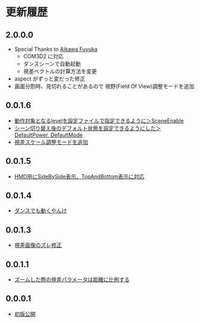 # 更新履歴

## 2.0.0.0
 * Special Thanks to [Aikawa Fuyuka](/FykAikawa)
   * COM3D2 に対応
   * ダンスシーンで自動起動
   * 視差ベクトルの計算方法を変更
 * aspect がずっと変だった修正
 * 画面分割時、見切れることがあるので 視野(Field Of View)調整モードを追加

## 0.0.1.6
 * [動作対象となるlevelを設定ファイルで指定できるように＞SceneEnable](../../commit/d1995ba2ddc9f633d7dc6ea7fcc65dfc2435047f)
 * [シーン切り替え後のデフォルト状態を設定できるようにした＞DefaultPower, DefaultMode](../../commit/0e39be455668719754751da3385742f3b7dbd021)
 * [視差スケール調整モードを追加](../../commit/620b7fdc630b1a4eebfe03aea8fc9c10c81c96d2)

## 0.0.1.5
 * [HMD用にSideBySide表示、TopAndBottom表示に対応](../../commit/88c02bdd67ac4b8ffd9e2da4a1bc646aca96de44)

## 0.0.1.4
 * [ダンスでも動くやんけ](../../commit/9710cb24fe2dd6fbb0b9544ecedc43e7263751f4)

## 0.0.1.3
 * [視差画像のズレ修正](../../commit/8d60f7cefc4442bd47d6cac47ead0db8db882bfa)

## 0.0.1.1
 * [ズームした際の視差パラメータは距離に比例する](../../commit/02db174db7d5ec746ecbbc6f3d14d14d47084cfb)

## 0.0.0.1
 * [初版公開](../../commit/7e4d06260d15fe70f45eb344c7e9346127882b1d)
